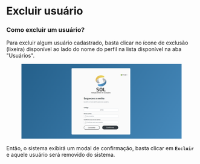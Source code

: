 # Excluir usuário

### Como excluir um usuário?

Para excluir algum usuário cadastrado, basta clicar no ícone de exclusão (lixeira) disponível ao lado do nome do perfil na lista disponível na aba "Usuários".

<figure><img src="../../../../.gitbook/assets/image (7).png" alt=""><figcaption></figcaption></figure>

Então, o sistema exibirá um modal de confirmação, basta clicar em **`Excluir`** e aquele usuário será removido do sistema.

<figure><img src="../../../../.gitbook/assets/Excluir usuário.png" alt=""><figcaption></figcaption></figure>
